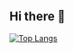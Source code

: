 ## Hi there 👋


[![Top Langs](https://github-readme-stats.vercel.app/api/top-langs/?username=BrenoOrtiz&layout=donut&theme=dark)](https://github.com/BrenoOrtiz/github-readme-stats)
